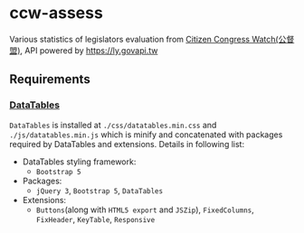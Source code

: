 # ccw-assess
Various statistics of legislators evaluation from [Citizen Congress Watch(公督盟)](https://ccw.org.tw), API powered by https://ly.govapi.tw

## Requirements
### [DataTables](https://datatables.net)
`DataTables` is installed at `./css/datatables.min.css` and `./js/datatables.min.js` which is minify and concatenated with packages required by DataTables and extensions. Details in following list:

- DataTables styling framework:
  - `Bootstrap 5`
- Packages:
  - `jQuery 3`, `Bootstrap 5`, `DataTables`
- Extensions:
  - `Buttons`(along with `HTML5 export` and `JSZip`), `FixedColumns`, `FixHeader`, `KeyTable`, `Responsive`
